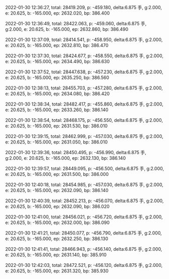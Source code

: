 2022-01-30 12:36:27, total: 28419.209, p: -459.180, delta:6.875 手, g:2.000, e: 20.625, b: -165.000, ep: 2632.020, bp: 386.400

2022-01-30 12:36:49, total: 28422.063, p: -459.060, delta:6.875 手, g:2.000, e: 20.625, b: -165.000, ep: 2632.860, bp: 386.490

2022-01-30 12:37:09, total: 28414.541, p: -458.950, delta:6.875 手, g:2.000, e: 20.625, b: -165.000, ep: 2632.810, bp: 386.470

2022-01-30 12:37:30, total: 28424.677, p: -458.550, delta:6.875 手, g:2.000, e: 20.625, b: -165.000, ep: 2634.490, bp: 386.630

2022-01-30 12:37:52, total: 28447.638, p: -457.230, delta:6.875 手, g:2.000, e: 20.625, b: -165.000, ep: 2635.250, bp: 386.560

2022-01-30 12:38:13, total: 28455.703, p: -457.280, delta:6.875 手, g:2.000, e: 20.625, b: -165.000, ep: 2634.080, bp: 386.420

2022-01-30 12:38:34, total: 28482.417, p: -455.860, delta:6.875 手, g:2.000, e: 20.625, b: -165.000, ep: 2633.260, bp: 386.140

2022-01-30 12:38:54, total: 28468.175, p: -456.550, delta:6.875 手, g:2.000, e: 20.625, b: -165.000, ep: 2631.530, bp: 386.010

2022-01-30 12:39:15, total: 28462.999, p: -457.030, delta:6.875 手, g:2.000, e: 20.625, b: -165.000, ep: 2631.050, bp: 386.010

2022-01-30 12:39:36, total: 28450.495, p: -456.990, delta:6.875 手, g:2.000, e: 20.625, b: -165.000, ep: 2632.130, bp: 386.140

2022-01-30 12:39:57, total: 28449.095, p: -456.500, delta:6.875 手, g:2.000, e: 20.625, b: -165.000, ep: 2631.500, bp: 386.000

2022-01-30 12:40:18, total: 28454.985, p: -457.030, delta:6.875 手, g:2.000, e: 20.625, b: -165.000, ep: 2632.090, bp: 386.140

2022-01-30 12:40:39, total: 28452.213, p: -456.070, delta:6.875 手, g:2.000, e: 20.625, b: -165.000, ep: 2632.090, bp: 386.020

2022-01-30 12:41:00, total: 28456.021, p: -456.720, delta:6.875 手, g:2.000, e: 20.625, b: -165.000, ep: 2632.000, bp: 386.090

2022-01-30 12:41:21, total: 28450.077, p: -456.790, delta:6.875 手, g:2.000, e: 20.625, b: -165.000, ep: 2632.250, bp: 386.130

2022-01-30 12:41:41, total: 28466.943, p: -456.140, delta:6.875 手, g:2.000, e: 20.625, b: -165.000, ep: 2631.140, bp: 385.910

2022-01-30 12:42:03, total: 28472.521, p: -456.120, delta:6.875 手, g:2.000, e: 20.625, b: -165.000, ep: 2631.320, bp: 385.930